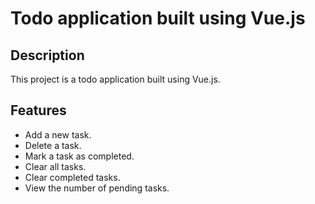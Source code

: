 # Todo application built using Vue.js

## Description
This project is a todo application built using Vue.js.

## Features
- Add a new task.
- Delete a task.
- Mark a task as completed.
- Clear all tasks.
- Clear completed tasks.
- View the number of pending tasks.
